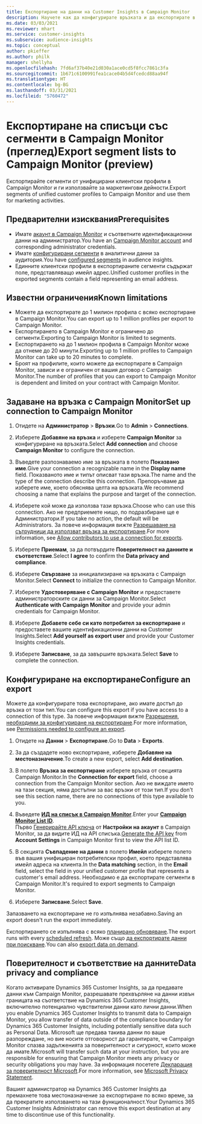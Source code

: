 ```yaml
---
title: Експортиране на данни на Customer Insights в Campaign Monitor
description: Научете как да конфигурирате връзката и да експортирате в Campaign Monitor.
ms.date: 03/03/2021
ms.reviewer: mhart
ms.service: customer-insights
ms.subservice: audience-insights
ms.topic: conceptual
author: pkieffer
ms.author: philk
manager: shellyha
ms.openlocfilehash: 7fd6af37b40e21d030a1ace0cd5f8fcc7861c3fa
ms.sourcegitcommit: 1b671c6100991fea1cace04b5d4fcedcd88aa94f
ms.translationtype: HT
ms.contentlocale: bg-BG
ms.lasthandoff: 03/31/2021
ms.locfileid: "5760472"
---
```

# <a name="export-segment-lists-to-campaign-monitor-preview"></a><span data-ttu-id="bfe63-103">Експортиране на списъци със сегменти в Campaign Monitor (преглед)</span><span class="sxs-lookup"><span data-stu-id="bfe63-103">Export segment lists to Campaign Monitor (preview)</span></span>

<span data-ttu-id="bfe63-104">Експортирайте сегменти от унифицирани клиентски профили в Campaign Monitor и ги използвайте за маркетингови дейности.</span><span class="sxs-lookup"><span data-stu-id="bfe63-104">Export segments of unified customer profiles to Campaign Monitor and use them for marketing activities.</span></span>

## <a name="prerequisites"></a><span data-ttu-id="bfe63-105">Предварителни изисквания</span><span class="sxs-lookup"><span data-stu-id="bfe63-105">Prerequisites</span></span>

-   <span data-ttu-id="bfe63-106">Имате [акаунт в Campaign Monitor](https://www.campaignmonitor.com/) и съответните идентификационни данни на администратор.</span><span class="sxs-lookup"><span data-stu-id="bfe63-106">You have an [Campaign Monitor account](https://www.campaignmonitor.com/) and corresponding administrator credentials.</span></span>
-   <span data-ttu-id="bfe63-107">Имате [конфигурирани сегменти](segments.md) в аналитични данни за аудитория.</span><span class="sxs-lookup"><span data-stu-id="bfe63-107">You have [configured segments](segments.md) in audience insights.</span></span>
-   <span data-ttu-id="bfe63-108">Единните клиентски профили в експортираните сегменти съдържат поле, представляващо имейл адрес.</span><span class="sxs-lookup"><span data-stu-id="bfe63-108">Unified customer profiles in the exported segments contain a field representing an email address.</span></span>

## <a name="known-limitations"></a><span data-ttu-id="bfe63-109">Известни ограничения</span><span class="sxs-lookup"><span data-stu-id="bfe63-109">Known limitations</span></span>

- <span data-ttu-id="bfe63-110">Можете да експортирате до 1 милион профила с всяко експортиране в Campaign Monitor.</span><span class="sxs-lookup"><span data-stu-id="bfe63-110">You can export up to 1 million profiles per export to Campaign Monitor.</span></span>
- <span data-ttu-id="bfe63-111">Експортирането в Campaign Monitor е ограничено до сегменти.</span><span class="sxs-lookup"><span data-stu-id="bfe63-111">Exporting to Campaign Monitor is limited to segments.</span></span>
- <span data-ttu-id="bfe63-112">Експортирането на до 1 милион профила в Campaign Monitor може да отнеме до 20 минути.</span><span class="sxs-lookup"><span data-stu-id="bfe63-112">Exporting up to 1 million profiles to Campaign Monitor can take up to 20 minutes to complete.</span></span> 
- <span data-ttu-id="bfe63-113">Броят на профилите, които можете да експортирате в Campaign Monitor, зависи и е ограничен от вашия договор с Campaign Monitor.</span><span class="sxs-lookup"><span data-stu-id="bfe63-113">The number of profiles that you can export to Campaign Monitor is dependent and limited on your contract with Campaign Monitor.</span></span>

## <a name="set-up-connection-to-campaign-monitor"></a><span data-ttu-id="bfe63-114">Задаване на връзка с Campaign Monitor</span><span class="sxs-lookup"><span data-stu-id="bfe63-114">Set up connection to Campaign Monitor</span></span>

1. <span data-ttu-id="bfe63-115">Отидете на **Администратор** > **Връзки**.</span><span class="sxs-lookup"><span data-stu-id="bfe63-115">Go to **Admin** > **Connections**.</span></span>

1. <span data-ttu-id="bfe63-116">Изберете **Добавяне на връзка** и изберете **Campaign Monitor** за конфигуриране на връзката.</span><span class="sxs-lookup"><span data-stu-id="bfe63-116">Select **Add connection** and choose **Campaign Monitor** to configure the connection.</span></span>

1. <span data-ttu-id="bfe63-117">Въведете разпознаваемо име за връзката в полето **Показвано име**.</span><span class="sxs-lookup"><span data-stu-id="bfe63-117">Give your connection a recognizable name in the **Display name** field.</span></span> <span data-ttu-id="bfe63-118">Показваното име и типът описват тази връзка.</span><span class="sxs-lookup"><span data-stu-id="bfe63-118">The name and the type of the connection describe this connection.</span></span> <span data-ttu-id="bfe63-119">Препоръчваме да изберете име, което обяснява целта на връзката.</span><span class="sxs-lookup"><span data-stu-id="bfe63-119">We recommend choosing a name that explains the purpose and target of the connection.</span></span>

1. <span data-ttu-id="bfe63-120">Изберете кой може да използва тази връзка.</span><span class="sxs-lookup"><span data-stu-id="bfe63-120">Choose who can use this connection.</span></span> <span data-ttu-id="bfe63-121">Ако не предприемете нищо, по подразбиране ще е Администратори.</span><span class="sxs-lookup"><span data-stu-id="bfe63-121">If you take no action, the default will be Administrators.</span></span> <span data-ttu-id="bfe63-122">За повече информация вижте [Разрешаване на сътрудници да използват връзка за експортиране](connections.md#allow-contributors-to-use-a-connection-for-exports).</span><span class="sxs-lookup"><span data-stu-id="bfe63-122">For more information, see [Allow contributors to use a connection for exports](connections.md#allow-contributors-to-use-a-connection-for-exports).</span></span>

1. <span data-ttu-id="bfe63-123">Изберете **Приемам**, за да потвърдите **Поверителност на данните и съответствие**.</span><span class="sxs-lookup"><span data-stu-id="bfe63-123">Select **I agree** to confirm the **Data privacy and compliance**.</span></span>

1. <span data-ttu-id="bfe63-124">Изберете **Свързване** за инициализиране на връзката с Campaign Monitor.</span><span class="sxs-lookup"><span data-stu-id="bfe63-124">Select **Connect** to initialize the connection to Campaign Monitor.</span></span>

1. <span data-ttu-id="bfe63-125">Изберете **Удостоверяване с Campaign Monitor** и предоставете администраторските си данни за Campaign Monitor.</span><span class="sxs-lookup"><span data-stu-id="bfe63-125">Select **Authenticate with Campaign Monitor** and provide your admin credentials for Campaign Monitor.</span></span>

1. <span data-ttu-id="bfe63-126">Изберете **Добавете себе си като потребител за експортиране** и предоставете вашите идентификационни данни на Customer Insights.</span><span class="sxs-lookup"><span data-stu-id="bfe63-126">Select **Add yourself as export user** and provide your Customer Insights credentials.</span></span>

1. <span data-ttu-id="bfe63-127">Изберете **Записване**, за да завършите връзката.</span><span class="sxs-lookup"><span data-stu-id="bfe63-127">Select **Save** to complete the connection.</span></span>

## <a name="configure-an-export"></a><span data-ttu-id="bfe63-128">Конфигуриране на експортиране</span><span class="sxs-lookup"><span data-stu-id="bfe63-128">Configure an export</span></span>

<span data-ttu-id="bfe63-129">Можете да конфигурирате това експортиране, ако имате достъп до връзка от този тип.</span><span class="sxs-lookup"><span data-stu-id="bfe63-129">You can configure this export if you have access to a connection of this type.</span></span> <span data-ttu-id="bfe63-130">За повече информация вижте [Разрешения, необходими за конфигуриране на експортиране](export-destinations.md#set-up-a-new-export).</span><span class="sxs-lookup"><span data-stu-id="bfe63-130">For more information, see [Permissions needed to configure an export](export-destinations.md#set-up-a-new-export).</span></span>

1. <span data-ttu-id="bfe63-131">Отидете на **Данни** > **Експортиране**.</span><span class="sxs-lookup"><span data-stu-id="bfe63-131">Go to **Data** > **Exports**.</span></span>

1. <span data-ttu-id="bfe63-132">За да създадете ново експортиране, изберете **Добавяне на местоназначение**.</span><span class="sxs-lookup"><span data-stu-id="bfe63-132">To create a new export, select **Add destination**.</span></span>

1. <span data-ttu-id="bfe63-133">В полето **Връзка за експортиране** изберете връзка от секцията Campaign Monitor.</span><span class="sxs-lookup"><span data-stu-id="bfe63-133">In the **Connection for export** field, choose a connection from the Campaign Monitor section.</span></span> <span data-ttu-id="bfe63-134">Ако не виждате името на тази секция, няма достъпни за вас връзки от този тип.</span><span class="sxs-lookup"><span data-stu-id="bfe63-134">If you don't see this section name, there are no connections of this type available to you.</span></span>

1. <span data-ttu-id="bfe63-135">Въведете [**ИД на списък в Campaign Monitor**](https://www.campaignmonitor.com/api/getting-started/#your-list-id).</span><span class="sxs-lookup"><span data-stu-id="bfe63-135">Enter your [**Campaign Monitor List ID**](https://www.campaignmonitor.com/api/getting-started/#your-list-id).</span></span>    
   <span data-ttu-id="bfe63-136">Първо [Генерирайте API ключа](https://www.campaignmonitor.com/api/getting-started/) от **Настройки на акаунт** в Campaign Monitor, за да видите ИД на API списъка.</span><span class="sxs-lookup"><span data-stu-id="bfe63-136">[Generate the API key](https://www.campaignmonitor.com/api/getting-started/) from **Account Settings** in Campaign Monitor first to view the API list ID.</span></span>  

3. <span data-ttu-id="bfe63-137">В секцията **Съвпадение на данни** в полето **Имейл** изберете полето във вашия унифициран потребителски профил, което представлява имейл адреса на клиента.</span><span class="sxs-lookup"><span data-stu-id="bfe63-137">In the **Data matching** section, in the **Email** field, select the field in your unified customer profile that represents a customer's email address.</span></span> <span data-ttu-id="bfe63-138">Необходимо е да експортирате сегменти в Campaign Monitor.</span><span class="sxs-lookup"><span data-stu-id="bfe63-138">It's required to export segments to Campaign Monitor.</span></span>

1. <span data-ttu-id="bfe63-139">Изберете **Записване**.</span><span class="sxs-lookup"><span data-stu-id="bfe63-139">Select **Save**.</span></span>

<span data-ttu-id="bfe63-140">Запазването на експортиране не го изпълнява незабавно.</span><span class="sxs-lookup"><span data-stu-id="bfe63-140">Saving an export doesn't run the export immediately.</span></span>

<span data-ttu-id="bfe63-141">Експортирането се изпълнява с всяко [планирано обновяване](system.md#schedule-tab).</span><span class="sxs-lookup"><span data-stu-id="bfe63-141">The export runs with every [scheduled refresh](system.md#schedule-tab).</span></span> <span data-ttu-id="bfe63-142">Може също [да експортирате данни при поискване](export-destinations.md#run-exports-on-demand).</span><span class="sxs-lookup"><span data-stu-id="bfe63-142">You can also [export data on demand](export-destinations.md#run-exports-on-demand).</span></span> 


## <a name="data-privacy-and-compliance"></a><span data-ttu-id="bfe63-143">Поверителност и съответствие на данните</span><span class="sxs-lookup"><span data-stu-id="bfe63-143">Data privacy and compliance</span></span>

<span data-ttu-id="bfe63-144">Когато активирате Dynamics 365 Customer Insights, за да предавате данни към Campaign Monitor, разрешавате прехвърляне на данни извън границата на съответствие на Dynamics 365 Customer Insights, включително потенциално чувствителни данни като лични данни.</span><span class="sxs-lookup"><span data-stu-id="bfe63-144">When you enable Dynamics 365 Customer Insights to transmit data to Campaign Monitor, you allow transfer of data outside of the compliance boundary for Dynamics 365 Customer Insights, including potentially sensitive data such as Personal Data.</span></span> <span data-ttu-id="bfe63-145">Microsoft ще предава такива данни по ваше разпореждане, но вие носите отговорност да гарантирате, че Campaign Monitor спазва задълженията за поверителност и сигурност, които може да имате.</span><span class="sxs-lookup"><span data-stu-id="bfe63-145">Microsoft will transfer such data at your instruction, but you are responsible for ensuring that Campaign Monitor meets any privacy or security obligations you may have.</span></span> <span data-ttu-id="bfe63-146">За информация посетете [Декларация за поверителност Microsoft](https://go.microsoft.com/fwlink/?linkid=396732).</span><span class="sxs-lookup"><span data-stu-id="bfe63-146">For more information, see [Microsoft Privacy Statement](https://go.microsoft.com/fwlink/?linkid=396732).</span></span>

<span data-ttu-id="bfe63-147">Вашият администратор на Dynamics 365 Customer Insights да премахнете това местоназначение за експортиране по всяко време, за да прекратите използването на тази функционалност.</span><span class="sxs-lookup"><span data-stu-id="bfe63-147">Your Dynamics 365 Customer Insights Administrator can remove this export destination at any time to discontinue use of this functionality.</span></span>
